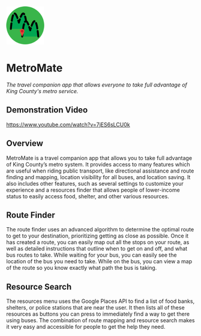 # <img src="/metromatelogo.png" width="20%" height="20%">
# MetroMate
*The travel companion app that allows everyone to take full advantage of King County's metro service.*
## Demonstration Video
https://www.youtube.com/watch?v=7jES6sLCU0k
## Overview
MetroMate is a travel companion app that allows you to take full advantage of King County’s metro system. It provides access to many features which are useful when riding public transport, like directional assistance and route finding and mapping, location visibility for all buses, and location saving. It also includes other features, such as several settings to customize your experience and a resources finder that allows people of lower-income status to easily access food, shelter, and other various resources.
## Route Finder
The route finder uses an advanced algorithm to determine the optimal route to get to your destination, prioritizing getting as close as possible. Once it has created a route, you can easily map out all the stops on your route, as well as detailed instructions that outline when to get on and off, and what bus routes to take. While waiting for your bus, you can easily see the location of the bus you need to take. While on the bus, you can view a map of the route so you know exactly what path the bus is taking.
## Resource Search
The resources menu uses the Google Places API to find a list of food banks, shelters, or police stations that are near the user. It then lists all of these resources as buttons you can press to immediately find a way to get there using buses. The combination of route mapping and resource search makes it very easy and accessible for people to get the help they need.
